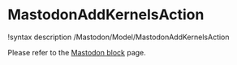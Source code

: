 # MastodonAddKernelsAction
!syntax description /Mastodon/Model/MastodonAddKernelsAction

Please refer to the [Mastodon block](Mastodon/index.md) page.
